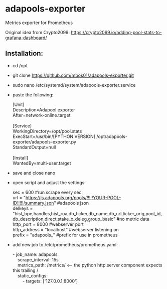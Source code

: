 # adapools-exporter
Metrics exporter for Prometheus

Original idea from Crypto2099: https://crypto2099.io/adding-pool-stats-to-grafana-dashboard/

Installation:
-------------
+ cd /opt
+ git clone https://github.com/mbos01/adapools-exporter.git
+ sudo nano /etc/systemd/system/adapools-exporter.service
+ paste the following:

    [Unit]<br>
    Description=Adapool exporter<br>
    After=network-online.target<br>
    <br>
    [Service]<br>
    WorkingDirectory=/opt/pool.stats<br>
    ExecStart=/usr/bin/[PYTHON VERSION] /opt/adapools-exporter/adapools-exporter.py<br>
    StandardOutput=null<br>
    <br>
    [Install]<br>
    WantedBy=multi-user.target<br>

+ save and close nano
+ open script and adjust the settings:

    sec = 600 #run scrape every sec<br>
    url = "https://js.adapools.org/pools/!!!!!YOUR-POOL-ID!!!!!/summary.json" #adapools json<br>
    delkeys = "hist_bpe,handles,hist_roa,db_ticker,db_name,db_url,ticker_orig,pool_id,db_description,direct,stake_x_deleg,group_basic" #no metric data<br>
    http_port = 8000 #webserver port<br>
    http_address = "localhost" #webserver listening on<br>
    prefix = "adapools_" #prefix for use in prometheus<br>

+ add new job to /etc/prometheus/prometheus.yaml:

  \- job_name: adapools<br>
  &nbsp;&nbsp;&nbsp;&nbsp;scrape_interval: 15s<br>
  &nbsp;&nbsp;&nbsp;&nbsp;metrics_path: /metrics/ <-- the python http.server component expects this trailing /<br>
  &nbsp;&nbsp;&nbsp;&nbsp;static_configs:<br>
  &nbsp;&nbsp;&nbsp;&nbsp;&nbsp;&nbsp;&nbsp;&nbsp;\- targets: ['127.0.0.1:8000']<br>
 
 
